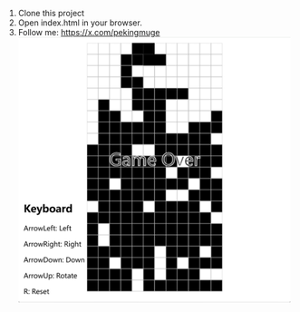 1. Clone this project
2. Open index.html in your browser.
3. Follow me: https://x.com/pekingmuge
![snapshot](./snapshot.png)